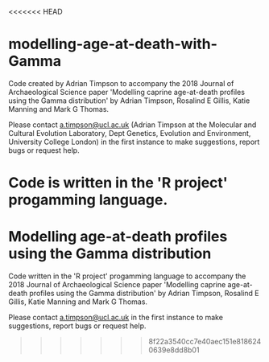 <<<<<<< HEAD
# modelling-age-at-death-with-Gamma

Code created by Adrian Timpson to accompany the 2018 Journal of Archaeological Science paper 'Modelling caprine age-at-death profiles using the Gamma distribution' by Adrian Timpson, Rosalind E Gillis, Katie Manning and Mark G Thomas.

Please contact a.timpson@ucl.ac.uk (Adrian Timpson at the Molecular and Cultural Evolution Laboratory, Dept Genetics, Evolution and Environment, University College London) in the first instance to make suggestions, report bugs or request help.

Code is written in the 'R project' progamming language. 
=======
# Modelling age-at-death profiles using the Gamma distribution

Code written in the 'R project' progamming language to accompany the 2018 Journal of Archaeological Science paper 'Modelling caprine age-at-death profiles using the Gamma distribution' by Adrian Timpson, Rosalind E Gillis, Katie Manning and Mark G Thomas.

Please contact a.timpson@ucl.ac.uk  in the first instance to make suggestions, report bugs or request help.
>>>>>>> 8f22a3540cc7e40aec151e8186240639e8dd8b01
